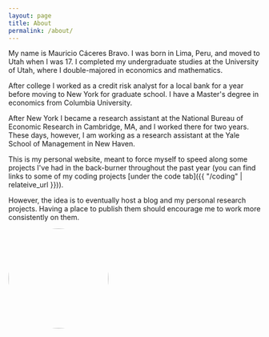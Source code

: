 ```yaml
---
layout: page
title: About
permalink: /about/
---
```


<head>
<style>
.image-cropper {
    width: 200px;
    height: 200px;
    position: relative;
    overflow: hidden;
    border-radius: 50%;
}
img {
    display: inline;
    margin: 0 auto;
    height: 100%;
    width: auto;
    float: right;
}
</style>
</head>

<!-- ![me]({{ "/assets/me/mauricio-wm-ch.jpg" | relateive_url }} "me"){:height="200px" width="200px"}. -->

My name is Mauricio Cáceres Bravo. I was born in Lima, Peru, and moved
to Utah when I was 17. I completed my undergraduate studies at the
University of Utah, where I double-majored in economics and mathematics.

After college I worked as a credit risk analyst for a local bank for a
year before moving to New York for graduate school. I have a Master's
degree in economics from Columbia University.

After New York I became a research assistant at the National Bureau of
Economic Research in Cambridge, MA, and I worked there for two years.
These days, however, I am working as a research assistant at the Yale
School of Management in New Haven.

This is my personal website, meant to force myself to speed along some
projects I've had in the back-burner throughout the past year (you can
find links to some of my coding projects [under the code tab]({{ "/coding" | relateive_url }})).

However, the idea is to eventually host a blog and my personal research
projects. Having a place to publish them should encourage me to work
more consistently on them.

<div class="image-cropper">
    <img src="{{ "/assets/me/mauricio-wm-ch.jpg" | relateive_url }}" class="rounded" />
</div>
